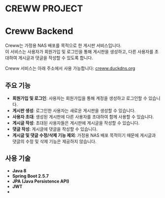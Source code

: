 # CREWW PROJECT
# Creww Backend

Creww는 가정용 NAS 배포를 목적으로 한 게시판 서비스입니다. <br>이 서비스는 사용자가 회원가입 및 로그인을 통해 게시판을 생성하고, 다른 사용자를 초대하여 게시글과 댓글을 작성할 수 있도록 합니다.


Creww 서비스는 아래 주소에서 사용 가능합니다:
[creww.duckdns.org](http://creww.duckdns.org)

## 주요 기능

- **회원가입 및 로그인**: 사용자는 회원가입을 통해 계정을 생성하고 로그인할 수 있습니다.
- **게시판 생성**: 로그인한 사용자는 새로운 게시판을 생성할 수 있습니다.
- **사용자 초대**: 생성된 게시판에 다른 사용자를 초대하여 함께 사용할 수 있습니다.
- **게시글 작성**: 초대된 사용자들은 게시판에 게시글을 작성할 수 있습니다.
- **댓글 작성**: 게시글에 댓글을 작성할 수 있습니다.
- **게시글 및 댓글 수정/삭제 기능 제외**: 가정용 NAS 배포 목적이기 때문에 게시글과 댓글의 수정 및 삭제 기능은 제공하지 않습니다.

## 사용 기술

- **Java 8**
- **Spring Boot 2.5.7**
- **JPA (Java Persistence API)**
- **JWT**
- 
